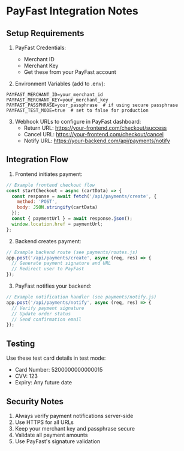 # PayFast Integration Notes

## Setup Requirements

1. PayFast Credentials:
   - Merchant ID
   - Merchant Key
   - Get these from your PayFast account

2. Environment Variables (add to .env):
```
PAYFAST_MERCHANT_ID=your_merchant_id
PAYFAST_MERCHANT_KEY=your_merchant_key
PAYFAST_PASSPHRASE=your_passphrase  # if using secure passphrase
PAYFAST_TEST_MODE=true  # set to false for production
```

3. Webhook URLs to configure in PayFast dashboard:
   - Return URL: https://your-frontend.com/checkout/success
   - Cancel URL: https://your-frontend.com/checkout/cancel
   - Notify URL: https://your-backend.com/api/payments/notify

## Integration Flow

1. Frontend initiates payment:
```javascript
// Example frontend checkout flow
const startCheckout = async (cartData) => {
  const response = await fetch('/api/payments/create', {
    method: 'POST',
    body: JSON.stringify(cartData)
  });
  const { paymentUrl } = await response.json();
  window.location.href = paymentUrl;
};
```

2. Backend creates payment:
```javascript
// Example backend route (see payments/routes.js)
app.post('/api/payments/create', async (req, res) => {
  // Generate payment signature and URL
  // Redirect user to PayFast
});
```

3. PayFast notifies your backend:
```javascript
// Example notification handler (see payments/notify.js)
app.post('/api/payments/notify', async (req, res) => {
  // Verify payment signature
  // Update order status
  // Send confirmation email
});
```

## Testing

Use these test card details in test mode:
- Card Number: 5200000000000015
- CVV: 123
- Expiry: Any future date

## Security Notes

1. Always verify payment notifications server-side
2. Use HTTPS for all URLs
3. Keep your merchant key and passphrase secure
4. Validate all payment amounts
5. Use PayFast's signature validation